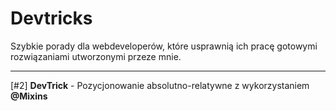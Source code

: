 # Devtricks
Szybkie porady dla webdeveloperów, które usprawnią ich pracę gotowymi rozwiązaniami utworzonymi przeze mnie.

---

[#2] **DevTrick** - Pozycjonowanie absolutno-relatywne z wykorzystaniem **@Mixins**
